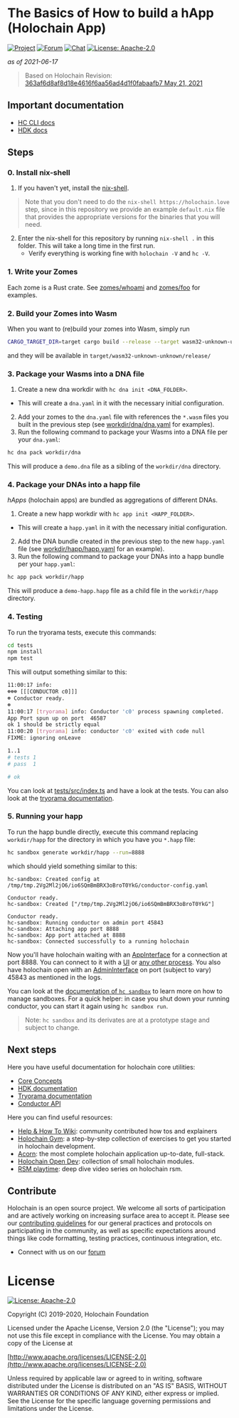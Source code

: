 # The Basics of How to build a hApp (Holochain App)

[![Project](https://img.shields.io/badge/project-holochain-blue.svg?style=flat-square)](http://holochain.org/)
[![Forum](https://img.shields.io/badge/chat-forum%2eholochain%2enet-blue.svg?style=flat-square)](https://forum.holochain.org)
[![Chat](https://img.shields.io/badge/chat-chat%2eholochain%2enet-blue.svg?style=flat-square)](https://chat.holochain.org)
[![License: Apache-2.0](https://img.shields.io/badge/License-Apache%202.0-blue.svg)](https://www.apache.org/licenses/LICENSE-2.0)

_as of 2021-06-17_

> Based on Holochain Revision: [363af6d8af8d18e4616f6aa56ad4d1f0fabaafb7 May 21, 2021](https://github.com/holochain/holochain/commits/363af6d8af8d18e4616f6aa56ad4d1f0fabaafb7)

## Important documentation

- [HC CLI docs](https://github.com/holochain/holochain/blob/363af6d8af8d18e4616f6aa56ad4d1f0fabaafb7/crates/hc/README.md)
- [HDK docs](https://docs.rs/hdk/0.0.100/hdk/)

## Steps

### 0. Install nix-shell

1. If you haven't yet, install the [nix-shell](https://developer.holochain.org/docs/install/#install-the-nix-package-manager).

> Note that you don't need to do the `nix-shell https://holochain.love` step, since in this repository we provide an example `default.nix` file that provides the appropriate versions for the binaries that you will need.

2. Enter the nix-shell for this repository by running `nix-shell .` in this folder. This will take a long time in the first run.
   - Verify everything is working fine with `holochain -V` and `hc -V`.

### 1. Write your Zomes

Each zome is a Rust crate. See [zomes/whoami](zomes/whoami) and [zomes/foo](zomes/foo) for examples.

### 2. Build your Zomes into Wasm

When you want to (re)build your zomes into Wasm, simply run

```bash
CARGO_TARGET_DIR=target cargo build --release --target wasm32-unknown-unknown
```

and they will be available in `target/wasm32-unknown-unknown/release/`

### 3. Package your Wasms into a DNA file

1. Create a new dna workdir with `hc dna init <DNA_FOLDER>`.

- This will create a `dna.yaml` in it with the necessary initial configuration.

2. Add your zomes to the `dna.yaml` file with references the `*.wasm` files you built in the previous step (see [workdir/dna/dna.yaml](workdir/dna/dna.yaml) for examples).
3. Run the following command to package your Wasms into a DNA file per your `dna.yaml`:

```bash
hc dna pack workdir/dna
```

This will produce a `demo.dna` file as a sibling of the `workdir/dna` directory.

### 4. Package your DNAs into a happ file

_hApps_ (holochain apps) are bundled as aggregations of different DNAs.

1. Create a new happ workdir with `hc app init <HAPP_FOLDER>`.

- This will create a `happ.yaml` in it with the necessary initial configuration.

2. Add the DNA bundle created in the previous step to the new `happ.yaml` file (see [workdir/happ/happ.yaml](workdir/happ/happ.yaml) for an example).
3. Run the following command to package your DNAs into a happ bundle per your `happ.yaml`:

```bash
hc app pack workdir/happ
```

This will produce a `demo-happ.happ` file as a child file in the `workdir/happ` directory.

### 4. Testing

To run the tryorama tests, execute this commands:

```bash
cd tests
npm install
npm test
```

This will output something similar to this:

```bash
11:00:17 info:
☸☸☸ [[[CONDUCTOR c0]]]
☸ Conductor ready.
☸
11:00:17 [tryorama] info: Conductor 'c0' process spawning completed.
App Port spun up on port  46587
ok 1 should be strictly equal
11:00:20 [tryorama] info: conductor 'c0' exited with code null
FIXME: ignoring onLeave

1..1
# tests 1
# pass  1

# ok
```

You can look at [tests/src/index.ts](tests/src/index.ts) and have a look at the tests. You can also look at the [tryorama documentation](https://github.com/holochain/tryorama).

### 5. Running your happ

To run the happ bundle directly, execute this command replacing `workdir/happ` for the directory in which you have you `*.happ` file:

```bash
hc sandbox generate workdir/happ --run=8888
```

which should yield something similar to this:

```
hc-sandbox: Created config at /tmp/tmp.2Vg2Ml2jO6/io6SQmBmBRX3oBroT0YkG/conductor-config.yaml

Conductor ready.
hc-sandbox: Created ["/tmp/tmp.2Vg2Ml2jO6/io6SQmBmBRX3oBroT0YkG"]

Conductor ready.
hc-sandbox: Running conductor on admin port 45843
hc-sandbox: Attaching app port 8888
hc-sandbox: App port attached at 8888
hc-sandbox: Connected successfully to a running holochain
```

Now you'll have holochain waiting with an [AppInterface](https://github.com/holochain/holochain/blob/363af6d8af8d18e4616f6aa56ad4d1f0fabaafb7/crates/holochain_conductor_api/src/app_interface.rs#L5-L130) for a connection at port 8888. You can connect to it with a [UI](https://github.com/holochain/holochain-conductor-api) or [any other process](https://github.com/holochain/conductor-client-rust). You also have holochain open with an [AdminInterface](https://github.com/holochain/holochain/blob/363af6d8af8d18e4616f6aa56ad4d1f0fabaafb7/crates/holochain_conductor_api/src/admin_interface.rs#L8-L386) on port (subject to vary) 45843 as mentioned in the logs.

You can look at the [documentation of `hc sandbox`](https://github.com/holochain/holochain/blob/363af6d8af8d18e4616f6aa56ad4d1f0fabaafb7/crates/hc_sandbox/README.md) to learn more on how to manage sandboxes. For a quick helper: in case you shut down your running conductor, you can start it again using `hc sandbox run`.

> Note: `hc sandbox` and its derivates are at a prototype stage and subject to change.

## Next steps

Here you have useful documentation for holochain core utilities:

- [Core Concepts](https://developer.holochain.org/docs/concepts/)
- [HDK documentation](https://docs.rs/hdk/0.0.100/hdk/)
- [Tryorama documentation](https://github.com/holochain/tryorama)
- [Conductor API](https://github.com/holochain/holochain-conductor-api)

Here you can find useful resources:

- [Help & How To Wiki](https://github.com/holochain-open-dev/wiki/wiki): community contributed how tos and explainers
- [Holochain Gym](https://holochain-gym.github.io/): a step-by-step collection of exercises to get you started in holochain development.
- [Acorn](https://github.com/h-be/acorn): the most complete holochain application up-to-date, full-stack.
- [Holochain Open Dev](https://github.com/holochain-open-dev): collection of small holochain modules.
- [RSM playtime](https://www.youtube.com/watch?v=u6iUg1BVzsY&list=PLOuXrtFJO6zWNK41Wgv62v5ju5CP3FbOT): deep dive video series on holochain rsm.

## Contribute

Holochain is an open source project. We welcome all sorts of participation and are actively working on increasing surface area to accept it. Please see our [contributing guidelines](/CONTRIBUTING.md) for our general practices and protocols on participating in the community, as well as specific expectations around things like code formatting, testing practices, continuous integration, etc.

- Connect with us on our [forum](https://forum.holochain.org)

# License

[![License: Apache-2.0](https://img.shields.io/badge/License-Apache%202.0-blue.svg)](https://www.apache.org/licenses/LICENSE-2.0)

Copyright (C) 2019-2020, Holochain Foundation

Licensed under the Apache License, Version 2.0 (the "License");
you may not use this file except in compliance with the License.
You may obtain a copy of the License at

[http://www.apache.org/licenses/LICENSE-2.0](http://www.apache.org/licenses/LICENSE-2.0)

Unless required by applicable law or agreed to in writing, software
distributed under the License is distributed on an "AS IS" BASIS,
WITHOUT WARRANTIES OR CONDITIONS OF ANY KIND, either express or implied.
See the License for the specific language governing permissions and
limitations under the License.
